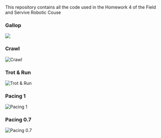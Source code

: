 This repository contains all the code used in the Homework 4 of the Field and Servive Robotic Couse
### Gallop

![](https://raw.githubusercontent.com/salvatoredeluca/FSR_HOMEWORK4/main/media/gallop.gif)


### Crawl
![Crawl](./media/crawl.gif)

### Trot & Run
![Trot & Run](./media/trot_run.gif)

### Pacing 1
![Pacing 1](./media/pacing_1.gif)

### Pacing 0.7
![Pacing 0.7](./media/pacing_07.gif)




